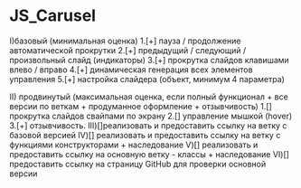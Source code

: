# JS_Carusel
I)базовый (минимальная оценка)
1.[+] пауза / продолжение автоматической прокрутки
2.[+] предыдущий / следующий / произвольный слайд (индикаторы)
3.[+] прокрутка слайдов клавишами влево / вправо
4.[+] динамическая генерация всех элементов управления
5.[+] настройка слайдера (объект, минимум 4 параметра)

II) продвинутый (максимальная оценка, если полный функционал + все версии по веткам + продуманное оформление + отзывчивость)
  1.[] прокрутка слайдов свайпами по экрану
  2.[] управление мышкой (hover)
  3.[+] отзывчивость. 
III)[]реализовать и предоставить ссылку на ветку с базовой версией
 IV)[] реализовать и предоставить ссылку на ветку с функциями конструкторами + наследование
  V)[] реализовать и предоставить ссылку на основную ветку - классы + наследование
 VI)[] предоставить ссылку на страницу GitHub для проверки основной версии 
